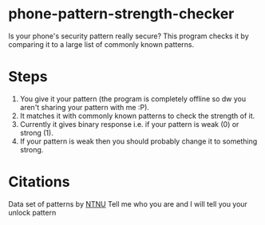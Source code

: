 # phone-pattern-strength-checker
Is your phone's security pattern really secure? This program checks it by comparing it to a large list of commonly known patterns.

# Steps
1. You give it your pattern (the program is completely offline so dw you aren't sharing your pattern with me :P).
2. It matches it with commonly known patterns to check the strength of it.
3. Currently it gives binary response i.e. if your pattern is weak (0) or strong (1).
4. If your pattern is weak then you should probably change it to something strong.

# Citations
Data set of patterns by [NTNU](https://ntnuopen.ntnu.no/ntnu-xmlui/bitstream/handle/11250/2380967/12788_FULLTEXT.pdf?sequence=1&isAllowed=y) Tell me who you are and I will tell you your unlock pattern


